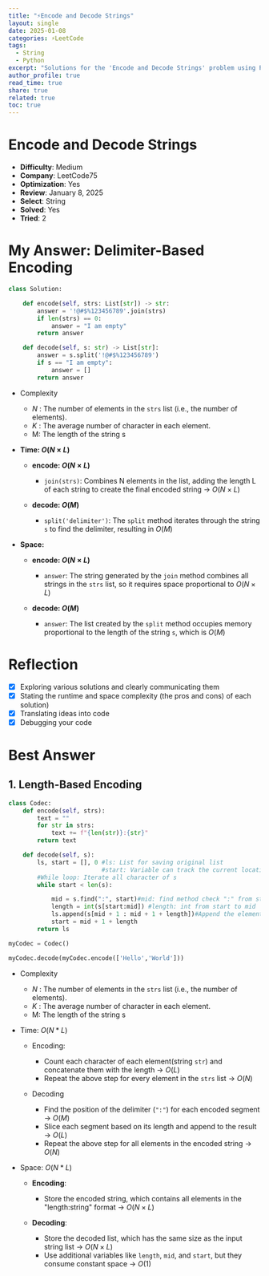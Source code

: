 ```yaml
---
title: "⚡Encode and Decode Strings"
layout: single
date: 2025-01-08
categories: ⚡LeetCode
tags: 
  - String
  - Python
excerpt: "Solutions for the 'Encode and Decode Strings' problem using Python and String."
author_profile: true
read_time: true
share: true
related: true
toc: true
---
```

# Encode and Decode Strings

- **Difficulty**: Medium
- **Company**: LeetCode75
- **Optimization**:  Yes
- **Review**: January 8, 2025
- **Select**: String
- **Solved**: Yes
- **Tried**: 2

# My Answer: Delimiter-Based Encoding

```python
class Solution:

    def encode(self, strs: List[str]) -> str:
        answer = '!@#$%123456789'.join(strs)
        if len(strs) == 0:
            answer = "I am empty"
        return answer

    def decode(self, s: str) -> List[str]:
        answer = s.split('!@#$%123456789')
        if s == "I am empty":
            answer = []
        return answer
```

- Complexity
    - $N$ : The number of elements in the `strs` list (i.e., the number of elements).
    - $K$ : The average number of character in each element.
    - M: The length of the string s
- **Time: $O(N×L)$**
    - **encode: $O(N×L)$**
        - `join(strs)`: Combines N elements in the list, adding the length L of each string to create the final encoded string → $O(N×L)$
        
    - **decode: $O(M)$**
        - `split('delimiter')`: The `split` method iterates through the string `s` to find the delimiter, resulting in $O(M)$
        
- **Space:**
    - **encode: $O(N×L)$**
        - `answer`: The string generated by the `join` method combines all strings in the `strs` list, so it requires space proportional to $O(N×L)$
        
    - **decode: $O(M)$**
        - `answer`: The list created by the `split` method occupies memory proportional to the length of the string `s`, which is $O(M)$

# Reflection

- [x]  Exploring various solutions and clearly communicating them
- [x]  Stating the runtime and space complexity (the pros and cons) of each solution)
- [x]  Translating ideas into code
- [x]  Debugging your code

# Best Answer

## 1. Length-Based Encoding

```python
class Codec:
    def encode(self, strs):
        text = ""
        for str in strs:
            text += f"{len(str)}:{str}"
        return text

    def decode(self, s):
        ls, start = [], 0 #ls: List for saving original list
                          #start: Variable can track the current location
        #While loop: Iterate all character of s
        while start < len(s):

            mid = s.find(":", start)#mid: find method check ":" from start(0) to first ":"
            length = int(s[start:mid]) #length: int from start to mid 
            ls.append(s[mid + 1 : mid + 1 + length])#Append the element -> mid+1(: 다음) 부터 mid+1+length()
            start = mid + 1 + length
        return ls

myCodec = Codec()

myCodec.decode(myCodec.encode(['Hello','World']))

```

- Complexity
    - $N$ : The number of elements in the `strs` list (i.e., the number of elements).
    - $K$ : The average number of character in each element.
    - M: The length of the string s
    
- Time: $O(N*L)$
    - Encoding:
        - Count each character of each element(string `str`) and concatenate them with the length → $O(L)$
        - Repeat the above step for every element in the  `strs` list  → $O(N)$
            
            
    - Decoding
        - Find the position of the delimiter (`":"`) for each encoded segment → $O(M)$
        - Slice each segment based on its length and append to the result → $O(L)$
        - Repeat the above step for all elements in the encoded string → $O(N)$
        
    
- Space: $O(N*L)$
    - **Encoding**:
        - Store the encoded string, which contains all elements in the "length:string" format → $O(N×L)$
        
    - **Decoding**:
        - Store the decoded list, which has the same size as the input string list → $O(N×L)$
        - Use additional variables like `length`, `mid`, and `start`, but they consume constant space → $O(1)$
